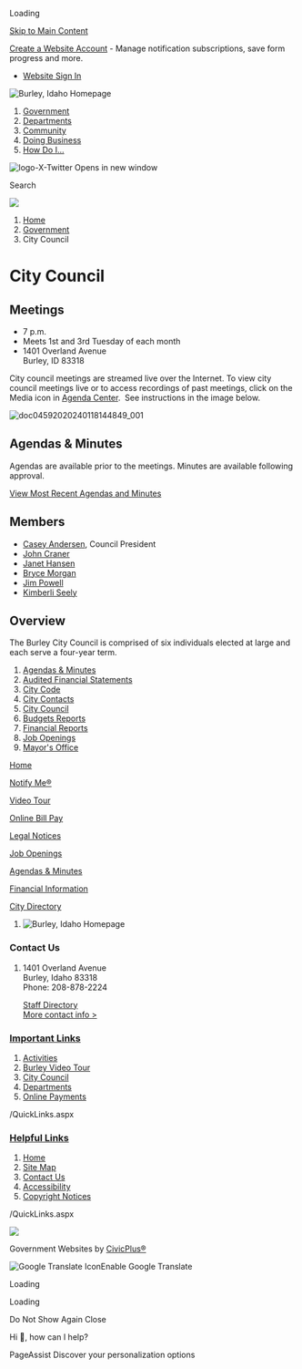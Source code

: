 Loading

[Skip to Main Content](https://burleyidaho.org/175/City-Council/)

[Create a Website Account](https://burleyidaho.org/MyAccount/ProfileCreate) - Manage notification subscriptions, save form progress and more.   

- [Website Sign In](https://burleyidaho.org/MyAccount)

![Burley, Idaho Homepage ](https://burleyidaho.org/ImageRepository/Document?documentID=768)

1. [Government](https://burleyidaho.org/27/Government)
2. [Departments](https://burleyidaho.org/101/Departments)
3. [Community](https://burleyidaho.org/31/Community)
4. [Doing Business](https://burleyidaho.org/35/Doing-Business)
5. [How Do I...](https://burleyidaho.org/9/How-Do-I)

![logo-X-Twitter Opens in new window](https://burleyidaho.org/ImageRepository/Document?documentID=836)

Search

![](https://burleyidaho.org/ImageRepository/Document?documentID=766)

1. [Home](https://burleyidaho.org)
2. [Government](https://burleyidaho.org/27/Government)
3. City Council

# City Council

## Meetings

- 7 p.m.
- Meets 1st and 3rd Tuesday of each month
- 1401 Overland Avenue  
  Burley, ID 83318

City council meetings are streamed live over the Internet. To view city council meetings live or to access recordings of past meetings, click on the Media icon in [Agenda Center](https://burleyidaho.org/AgendaCenter).  See instructions in the image below.   

![doc04592020240118144849_001](https://burleyidaho.org/ImageRepository/Document?documentId=867)

## Agendas &amp; Minutes

Agendas are available prior to the meetings. Minutes are available following approval.

[View Most Recent Agendas and Minutes](https://burleyidaho.org/AgendaCenter/City-Council-2)

## Members

- [Casey Andersen](https://burleyidaho.org/177/Casey-Anderson), Council President
- [John Craner](https://burleyidaho.org/178/John-Craner)
- [Janet Hansen](https://burleyidaho.org/179/Janet-Hansen)
- [Bryce Morgan](https://burleyidaho.org/180/Bryce-Morgan)
- [Jim Powell](https://burleyidaho.org/181/Stegen-Phillips)
- [Kimberli Seely](https://burleyidaho.org/176/Kimberli-Seely)

## Overview

The Burley City Council is comprised of six individuals elected at large and each serve a four-year term.

1. [Agendas &amp; Minutes](https://burleyidaho.org/AgendaCenter)
2. [Audited Financial Statements](https://burleyidaho.org/Archive.aspx?AMID=38)
3. [City Code](https://burleyidaho.org/183/City-Code)
4. [City Contacts](https://burleyidaho.org/directory.aspx)
5. [City Council](https://burleyidaho.org/175/City-Council)
6. [Budgets Reports](https://burleyidaho.org/230/Budgets-Reports)
7. [Financial Reports](https://burleyidaho.org/185/Financial-Reports)
8. [Job Openings](https://burleyidaho.org/jobs.aspx)
9. [Mayor's Office](https://burleyidaho.org/186/Mayors-Office)

[Home](https://burleyidaho.org)

[Notify Me®](https://burleyidaho.org/list.aspx)

[Video Tour](https://burleyidaho.org/189/Burley-Video-Tour)

[Online Bill Pay](https://xpressbillpay.com)

[Legal Notices](https://burleyidaho.org/bids.aspx)

[Job Openings](https://burleyidaho.org/Jobs.aspx)

[Agendas &amp; Minutes](https://burleyidaho.org/AgendaCenter)

[Financial Information](https://burleyidaho.org/185/Financial-Reports)

[City Directory](https://burleyidaho.org/Directory.aspx)

1. ![Burley, Idaho Homepage ](https://burleyidaho.org/ImageRepository/Document?documentId=796)

### Contact Us

1. 1401 Overland Avenue  
   Burley, Idaho 83318  
   Phone: 208-878-2224
   
   [Staff Directory](https://burleyidaho.org/Directory.aspx)  
   [More contact info &gt;](https://burleyidaho.org/directory.aspx)

### [Important Links](https://burleyidaho.org/QuickLinks.aspx?CID=12%2C15)

1. [Activities](https://burleyidaho.org)
2. [Burley Video Tour](https://burleyidaho.org/189/Burley-Video-Tour)
3. [City Council](https://burleyidaho.org/175/City-Council)
4. [Departments](https://burleyidaho.org/101/Departments)
5. [Online Payments](https://xpressbillpay.com)

/QuickLinks.aspx

### [Helpful Links](https://burleyidaho.org/QuickLinks.aspx?CID=13)

1. [Home](https://burleyidaho.org)
2. [Site Map](https://burleyidaho.org/sitemap)
3. [Contact Us](https://burleyidaho.org/directory.aspx)
4. [Accessibility](https://burleyidaho.org/Accessibility)
5. [Copyright Notices](https://burleyidaho.org/site/copyright)

/QuickLinks.aspx

![](https://burleyidaho.org/ImageRepository/Document?documentID=770)

Government Websites by [CivicPlus®](https://connect.civicplus.com/referral)

![Google Translate Icon](https://burleyidaho.org/Assets/Images/GoogleTranslate.gif)Enable Google Translate

Loading

Loading

Do Not Show Again Close

Hi 👋, how can I help?

PageAssist Discover your personalization options